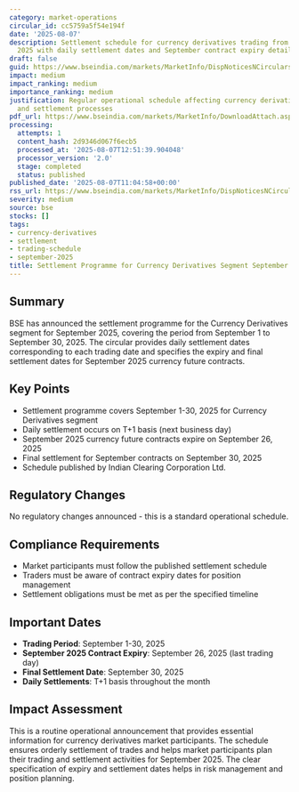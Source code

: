 ```yaml
---
category: market-operations
circular_id: cc5759a5f54e194f
date: '2025-08-07'
description: Settlement schedule for currency derivatives trading from September 1-30,
  2025 with daily settlement dates and September contract expiry details.
draft: false
guid: https://www.bseindia.com/markets/MarketInfo/DispNoticesNCirculars.aspx?Noticeid={62F0C826-FC5B-4E8E-905E-7F12D53569AD}&noticeno=20250807-20&dt=08/07/2025&icount=20&totcount=37&flag=0
impact: medium
impact_ranking: medium
importance_ranking: medium
justification: Regular operational schedule affecting currency derivatives traders
  and settlement processes
pdf_url: https://www.bseindia.com/markets/MarketInfo/DownloadAttach.aspx?id=20250807-20&attachedId=
processing:
  attempts: 1
  content_hash: 2d9346d067f6ecb5
  processed_at: '2025-08-07T12:51:39.904048'
  processor_version: '2.0'
  stage: completed
  status: published
published_date: '2025-08-07T11:04:58+00:00'
rss_url: https://www.bseindia.com/markets/MarketInfo/DispNoticesNCirculars.aspx?Noticeid={62F0C826-FC5B-4E8E-905E-7F12D53569AD}&noticeno=20250807-20&dt=08/07/2025&icount=20&totcount=37&flag=0
severity: medium
source: bse
stocks: []
tags:
- currency-derivatives
- settlement
- trading-schedule
- september-2025
title: Settlement Programme for Currency Derivatives Segment September 2025
---
```


## Summary

BSE has announced the settlement programme for the Currency Derivatives segment for September 2025, covering the period from September 1 to September 30, 2025. The circular provides daily settlement dates corresponding to each trading date and specifies the expiry and final settlement dates for September 2025 currency future contracts.

## Key Points

- Settlement programme covers September 1-30, 2025 for Currency Derivatives segment
- Daily settlement occurs on T+1 basis (next business day)
- September 2025 currency future contracts expire on September 26, 2025
- Final settlement for September contracts on September 30, 2025
- Schedule published by Indian Clearing Corporation Ltd.

## Regulatory Changes

No regulatory changes announced - this is a standard operational schedule.

## Compliance Requirements

- Market participants must follow the published settlement schedule
- Traders must be aware of contract expiry dates for position management
- Settlement obligations must be met as per the specified timeline

## Important Dates

- **Trading Period**: September 1-30, 2025
- **September 2025 Contract Expiry**: September 26, 2025 (last trading day)
- **Final Settlement Date**: September 30, 2025
- **Daily Settlements**: T+1 basis throughout the month

## Impact Assessment

This is a routine operational announcement that provides essential information for currency derivatives market participants. The schedule ensures orderly settlement of trades and helps market participants plan their trading and settlement activities for September 2025. The clear specification of expiry and settlement dates helps in risk management and position planning.